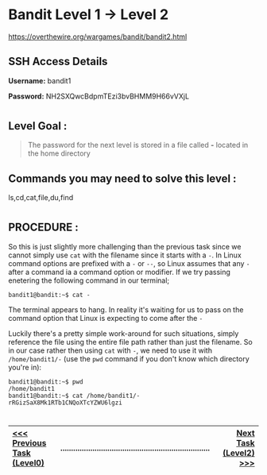 # Bandit Level 1 -> Level 2 #

https://overthewire.org/wargames/bandit/bandit2.html

## SSH Access Details ##
**Username:**  bandit1

**Password:**  NH2SXQwcBdpmTEzi3bvBHMM9H66vVXjL
#

## Level Goal : ##
>The password for the next level is stored in a file called **-** located in the home directory





## Commands you may need to solve this level : ##
ls,cd,cat,file,du,find
#  
## PROCEDURE : ##

So this is just slightly more challenging than the previous task since we cannot simply use `cat` with the filename since it starts with a `-`. In Linux command options are prefixed with a `-` or `--`, so Linux assumes that any `-` after a command ia a command option or modifier. 
If we try passing enetering the following command in our terminal;
```console
bandit1@bandit:~$ cat -

```
The terminal appears to hang.  In reality it's waiting for us to pass on the command option that Linux is expecting to come after the `-`

Luckily there's a pretty simple work-around for such situations, simply reference the file using the entire file path rather than just the filename.  So in our case rather then using `cat` with `-`, we need to use it with `/home/bandit1/-` (use the `pwd` command if you don't know which directory you're in):

```console
bandit1@bandit:~$ pwd
/home/bandit1
bandit1@bandit:~$ cat /home/bandit1/-
rRGizSaX8Mk1RTb1CNQoXTcYZWU6lgzi
```

#
[<<< Previous Task (Level0) ](Level0%20->%20Level1.md)|......................................................................| [Next Task (Level2) >>>](Level2%20->%20Level3.md)|
:-|--|-:
